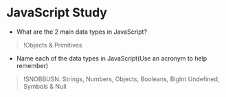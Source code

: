 # JavaScript Study

- What are the 2 main data types in JavaScript?
>!Objects & Primitives

- Name each of the data types in JavaScript(Use an acronym to help remember)
>!SNOBBUSN. Strings, Numbers, Objects, Booleans, BigInt Undefined, Symbols & Null